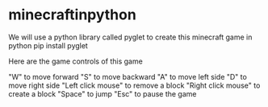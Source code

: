 # minecraftinpython

We will use a python library called pyglet to create this minecraft game in python
pip install pyglet

Here are the game controls of this game

"W" to move forward
"S" to move backward
"A" to move left side
"D" to move right side
"Left click mouse" to remove a block
"Right click mouse" to create a block
"Space" to jump
"Esc" to pause the game
